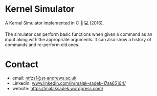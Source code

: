 # Kernel Simulator
A Kernel Simulator implemented in C 🧠 💻 (2016).

The simulator can perform basic functions when given a command as an input along with the appropriate arguments. It can also show a history of commands and re-perform old ones.

# Contact

* email: mfzs1@st-andrews.ac.uk
* LinkedIn: www.linkedin.com/in/malak-sadek-17aa65164/
* website: https://malaksadek.wordpress.com/
